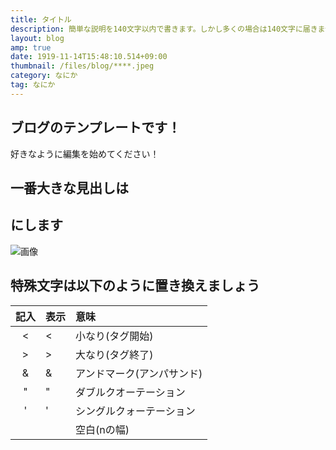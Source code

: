 ```yaml
---
title: タイトル
description: 簡単な説明を140文字以内で書きます。しかし多くの場合は140文字に届きません。
layout: blog
amp: true
date: 1919-11-14T15:48:10.514+09:00
thumbnail: /files/blog/****.jpeg
category: なにか
tag: なにか
---
```


## ブログのテンプレートです！

好きなように編集を始めてください！

## 一番大きな見出しは<h2>にします

![画像](/files/blog/**/****.jpeg)

## 特殊文字は以下のように置き換えましょう
|記入|表示|意味                        |
|:-----:|-|:--------------------------|
|&lt;   |<|小なり(タグ開始)            |
|&gt;   |>|大なり(タグ終了)            |
|&amp;  |&|アンドマーク(アンパサンド)   |
|&quot; |"|ダブルクオーテーション       |
|&#39;  |'|シングルクォーテーション     |
|&nbsp; | |空白(nの幅)                |
